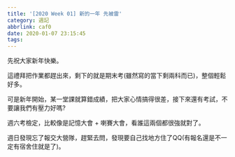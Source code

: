```yaml
---
title: '[2020 Week 01] 新的一年 先被雷'
category: 週記
abbrlink: caf0
date: 2020-01-07 23:15:45
tags:
---
```

先祝大家新年快樂。

這禮拜把作業都趕出來，剩下的就是期末考(雖然寫的當下剩兩科而已)，整個輕鬆好多。

可是新年開始，某一堂課就算錯成績，把大家心情搞得很差，接下來還有考試，不要讓我們有壓力好嗎?

週六考檢定，比較像是記憶大會 + 喇賽大會，看誰這兩個都很強就對了。

週日發現忘了報交大營隊，趕緊去問，發現要自己找地方住了QQ(有報名還是不一定有宿舍住就是了)。